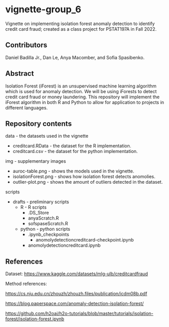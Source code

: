 # vignette-group_6

Vignette on implementing isolation forest anomaly detection to identify credit card fraud; created as a class project for PSTAT197A in Fall 2022.

## Contributors
Daniel Badilla Jr., Dan Le, Anya Macomber, and Sofia Spasibenko.

## Abstract
Isolation Forest (iForest) is an unsupervised machine learning algorithm which is used for anomaly detection. We will be using iForests to detect credit card fraud or money laundering. This repository will implement the iForest algorithm in both R and Python to allow for application to projects in different languages. 

## Repository contents
data - the datasets used in the vignette 
  * creditcard.RData - the dataset for the R implementation.
  * creditcard.csv - the dataset for the python implementation.
  
img - supplementary images
  * auroc-table.png - shows the models used in the vignette.
  * isolationForest.png - shows how isolation forest detects anomolies.
  * outlier-plot.png - shows the amount of outliers detected in the dataset.
  
scripts
  * drafts - preliminary scripts
    * R - R scripts
      * .DS_Store
      * anyaScratch.R
      * sofspaseScratch.R
    * python - python scripts
      * .ipynb_checkpoints
        * anomolydetectioncreditcard-checkpoint.ipynb
      * anomolydetectioncreditcard.ipynb
   
   
  
    


## References
Dataset: https://www.kaggle.com/datasets/mlg-ulb/creditcardfraud

Method references:

https://cs.nju.edu.cn/zhouzh/zhouzh.files/publication/icdm08b.pdf	

https://blog.paperspace.com/anomaly-detection-isolation-forest/

https://github.com/h2oai/h2o-tutorials/blob/master/tutorials/isolation-forest/isolation-forest.ipynb

